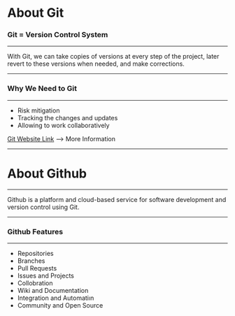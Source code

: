 # About Git

### Git = Version Control System

---

With Git, we can take copies of versions at every step of the project, later revert to these versions when needed, and make corrections.

---



### Why We Need to Git

---

* Risk mitigation
* Tracking the changes and updates
* Allowing to work collaboratively


[Git Website Link](https://git-scm.com/about) --> More Information

---



# About Github

---

 Github is a platform and cloud-based service for software development and version control using Git.

---


### Github Features

---

- Repositories
- Branches
- Pull Requests
- Issues and Projects
- Collobration
- Wiki and Documentation
- Integration and Automatiın
- Community and Open Source
